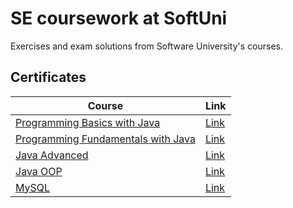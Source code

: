 # SE coursework at SoftUni
Exercises and exam solutions from Software University's courses.


## Certificates
| **Course** | **Link** |
| --------------------------------------------------------------------- | ---------------------------------------------------------- |
| [Programming Basics with Java](https://softuni.bg/trainings/3625/programming-basics-with-java-february-2022) | [Link](https://softuni.bg/certificates/details/128705/6746d294) |
| [Programming Fundamentals with Java](https://softuni.bg/trainings/3731/programming-fundamentals-with-java-may-2022) | [Link](https://softuni.bg/certificates/details/138599/bcd8a392) |
| [Java Advanced](https://softuni.bg/trainings/3844/java-advanced-september-2022) | [Link](https://softuni.bg/certificates/details/152235/ea72d1a8) |
| [Java OOP](https://softuni.bg/trainings/3845/java-oop-october-2022) | [Link](https://softuni.bg/certificates/details/150619/be14ce52) |
| [MySQL](https://softuni.bg/trainings/4116/mysql-may-2023) | [Link](https://softuni.bg/certificates/details/172406/8c743e25) |
